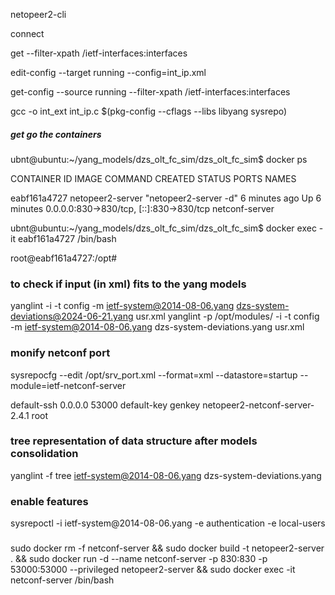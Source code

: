 netopeer2-cli

connect

get --filter-xpath /ietf-interfaces:interfaces

edit-config --target running --config=int_ip.xml

get-config --source running --filter-xpath /ietf-interfaces:interfaces

gcc -o int_ext int_ip.c $(pkg-config --cflags --libs libyang sysrepo)


##### get go the containers 
ubnt@ubuntu:~/yang_models/dzs_olt_fc_sim/dzs_olt_fc_sim$ docker ps 

CONTAINER ID   IMAGE              COMMAND                 CREATED         STATUS         PORTS                                     NAMES

eabf161a4727   netopeer2-server   "netopeer2-server -d"   6 minutes ago   Up 6 minutes   0.0.0.0:830->830/tcp, [::]:830->830/tcp   netconf-server

ubnt@ubuntu:~/yang_models/dzs_olt_fc_sim/dzs_olt_fc_sim$ docker exec -it eabf161a4727 /bin/bash

root@eabf161a4727:/opt# 

### to check if input (in xml) fits to the yang models
yanglint -i -t config -m ietf-system@2014-08-06.yang dzs-system-deviations@2024-06-21.yang usr.xml
yanglint -p /opt/modules/ -i -t config \
  -m ietf-system@2014-08-06.yang dzs-system-deviations.yang usr.xml

### monify netconf port
sysrepocfg --edit /opt/srv_port.xml --format=xml --datastore=startup --module=ietf-netconf-server

<netconf-server xmlns="urn:ietf:params:xml:ns:yang:ietf-netconf-server">
  <listen>
    <endpoints>
     <endpoint>
        <name>default-ssh</name>
        <ssh>
          <tcp-server-parameters>
            <local-address>0.0.0.0</local-address>
            <local-port>53000</local-port>
          </tcp-server-parameters>
          <ssh-server-parameters>
            <server-identity>
              <host-key>
               <name>default-key</name>
                <public-key>
                  <central-keystore-reference>genkey</central-keystore-reference>
                </public-key>
              </host-key>
              <banner xmlns="urn:cesnet:libnetconf2-netconf-server">netopeer2-netconf-server-2.4.1</banner>
            </server-identity>
            <client-authentication>
              <users>
                <user>
                  <name>root</name>
                  <keyboard-interactive xmlns="urn:cesnet:libnetconf2-netconf-server">
                    <use-system-auth/>
                  </keyboard-interactive>
                </user>
              </users>
            </client-authentication>
          </ssh-server-parameters>
        </ssh>
      </endpoint>
    </endpoints>
  </listen>
</netconf-server>


### tree representation of data structure after models consolidation
yanglint -f tree ietf-system@2014-08-06.yang dzs-system-deviations.yang


### enable features
sysrepoctl -i ietf-system\@2014-08-06.yang -e authentication -e local-users

###
sudo docker rm -f netconf-server && sudo docker build -t netopeer2-server . && sudo docker run -d --name netconf-server -p 830:830 -p 53000:53000 --privileged netopeer2-server && sudo docker exec -it netconf-server /bin/bash

